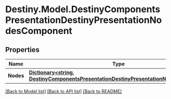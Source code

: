 # Destiny.Model.DestinyComponentsPresentationDestinyPresentationNodesComponent

## Properties

Name | Type | Description | Notes
------------ | ------------- | ------------- | -------------
**Nodes** | [**Dictionary&lt;string, DestinyComponentsPresentationDestinyPresentationNodeComponent&gt;**](DestinyComponentsPresentationDestinyPresentationNodeComponent.md) |  | [optional] 

[[Back to Model list]](../README.md#documentation-for-models) [[Back to API list]](../README.md#documentation-for-api-endpoints) [[Back to README]](../README.md)

